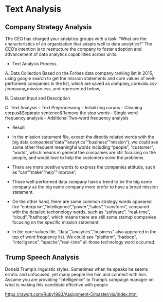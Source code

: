 # Text Analysis
## Company Strategy Analysis
The CEO has charged your analytics groups with a task: “What are the characteristics of an organization that adapts well to data analytics?” The CEO’s intention is to restructure the company to foster adoption and advancement of data analytics capabilities across units.
* Text Analysis Process

A. Data Collection
Based on the Forbes data company ranking list in 2015, using google search to get the mission statements and core values of well-performed companies in the list, which are saved as company_corevalu.csv /company_mission.csv, and represented below,

B. Dataset Input and Description

C. Text Analysis
    - Text Preprocessing
      - Initializing corpus
      - Cleaning corpus&Separate sentence&Remove the stop words
    - Single word frequency analysis
    - Additional Two-word frequency analysis

* Result
- In the mission statement file, except the directly related words with the big data companies(“data””analytics””business””mission”), we could see some other frequent meaningful words including “people”, “customer”, “world”, which means in general the companies are still focusing on the people, and would love to help the customers solve the problems. 

- There are more positive words to express the companies attitude, such as “can””make””help””improve”. 

- Those well-performed data company have a trend to be the big name company as the big name company more prefer to have a broad mission statement. 

- On the other hand, there are some common strategy words appeared like “enterprise”,”intelligence”,”power”,”sales”,”transform”, compared with the detailed techonology words, such as “software”, “real-time”, “cloud”,’’hadhoop”, which means there are still some startup companies focusing on the specific mission statement.

- In the core values file, “data”,”analytics”,”business” also appeared in the top of word frequency list. We could see “platform”, “hadoop”, “intelligence”, “apache”,”real-time” all those technology word occurred.

## Trump Speech Analysis

Donald Trump’s linguistic styles. Sometimes when he speaks he seems erratic and unfocused, yet many people like him and connect with him. Assume you are providing “intelligence” to Trump’s campaign manager on what is making this candidate effective with people

https://rawgit.com/Ruby1993/Assignment-5/master/vis/index.html


